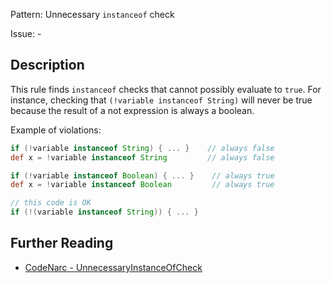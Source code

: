 Pattern: Unnecessary `instanceof` check

Issue: -

## Description

This rule finds `instanceof` checks that cannot possibly evaluate to `true`. For instance, checking that `(!variable instanceof String)` will never be true because the result of a not expression is always a boolean.

Example of violations:

``` groovy
if (!variable instanceof String) { ... }    // always false
def x = !variable instanceof String         // always false

if (!variable instanceof Boolean) { ... }    // always true
def x = !variable instanceof Boolean         // always true

// this code is OK
if (!(variable instanceof String)) { ... }
```

## Further Reading

* [CodeNarc - UnnecessaryInstanceOfCheck](https://codenarc.github.io/CodeNarc/codenarc-rules-unnecessary.html#unnecessaryinstanceofcheck-rule)